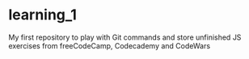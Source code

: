 # learning_1
My first repository to play with Git commands and store unfinished JS exercises from freeCodeCamp, Codecademy and CodeWars

